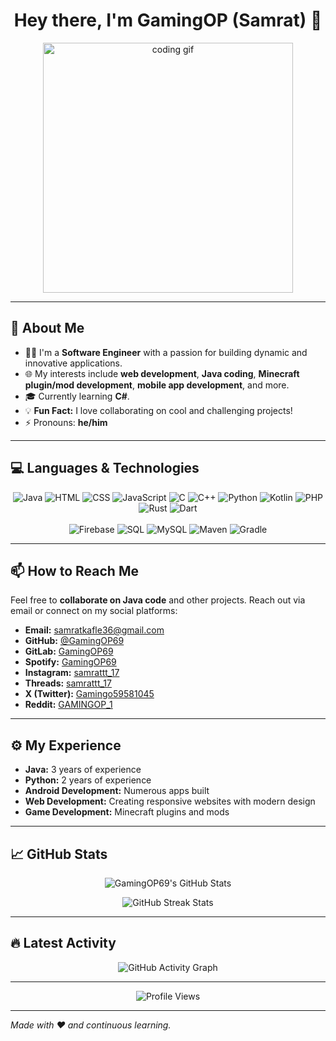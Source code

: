 <h1 align="center">Hey there, I'm GamingOP (Samrat) 👋</h1>
<p align="center">
  <img src="https://media.giphy.com/media/26tPoyDhjiJ2g7rEs/giphy.gif" alt="coding gif" width="400"/>
</p>

---

## 🚀 About Me

- 👨‍💻 I'm a **Software Engineer** with a passion for building dynamic and innovative applications.
- 🌐 My interests include **web development**, **Java coding**, **Minecraft plugin/mod development**, **mobile app development**, and more.
- 🎓 Currently learning **C#**.
- 💡 **Fun Fact:** I love collaborating on cool and challenging projects!
- ⚡ Pronouns: **he/him**

---

## 💻 Languages & Technologies

<div align="center">
  <img src="https://img.shields.io/badge/Java-%23ED8B00.svg?style=for-the-badge&logo=java&logoColor=white" alt="Java" />
  <img src="https://img.shields.io/badge/HTML-%23E34F26.svg?style=for-the-badge&logo=html5&logoColor=white" alt="HTML" />
  <img src="https://img.shields.io/badge/CSS-%231572B6.svg?style=for-the-badge&logo=css3&logoColor=white" alt="CSS" />
  <img src="https://img.shields.io/badge/JavaScript-%23F7DF1E.svg?style=for-the-badge&logo=javascript&logoColor=black" alt="JavaScript" />
  <img src="https://img.shields.io/badge/C-%2300599C.svg?style=for-the-badge&logo=c&logoColor=white" alt="C" />
  <img src="https://img.shields.io/badge/C++-%2300599C.svg?style=for-the-badge&logo=cplusplus&logoColor=white" alt="C++" />
  <img src="https://img.shields.io/badge/Python-%2314354C.svg?style=for-the-badge&logo=python&logoColor=white" alt="Python" />
  <img src="https://img.shields.io/badge/Kotlin-%230095D5.svg?style=for-the-badge&logo=kotlin&logoColor=white" alt="Kotlin" />
  <img src="https://img.shields.io/badge/PHP-%23777BB4.svg?style=for-the-badge&logo=php&logoColor=white" alt="PHP" />
  <img src="https://img.shields.io/badge/Rust-%23DEA584.svg?style=for-the-badge&logo=rust&logoColor=black" alt="Rust" />
  <img src="https://img.shields.io/badge/Dart-%230175C2.svg?style=for-the-badge&logo=dart&logoColor=white" alt="Dart" />
</div>

<br>

<div align="center">
  <img src="https://img.shields.io/badge/Firebase-FFCA28?style=for-the-badge&logo=firebase&logoColor=black" alt="Firebase" />
  <img src="https://img.shields.io/badge/SQL-4479A1?style=for-the-badge&logo=postgresql&logoColor=white" alt="SQL" />
  <img src="https://img.shields.io/badge/MySQL-4479A1?style=for-the-badge&logo=mysql&logoColor=white" alt="MySQL" />
  <img src="https://img.shields.io/badge/Maven-C71A36?style=for-the-badge&logo=apachemaven&logoColor=white" alt="Maven" />
  <img src="https://img.shields.io/badge/Gradle-02303A?style=for-the-badge&logo=gradle&logoColor=white" alt="Gradle" />
</div>

---

## 📫 How to Reach Me

Feel free to **collaborate on Java code** and other projects. Reach out via email or connect on my social platforms:

- **Email:** [samratkafle36@gmail.com](mailto:samratkafle36@gmail.com)
- **GitHub:** [@GamingOP69](https://github.com/GamingOP69)
- **GitLab:** [GamingOP69](https://gitlab.com/GamingOP69)
- **Spotify:** [GamingOP69](https://open.spotify.com/user/31chvbbkbusbpqoh4blwdmbyap4u?si=37e4a04f6c7a4578)
- **Instagram:** [samrattt_17](https://www.instagram.com/samrattt_17/)
- **Threads:** [samrattt_17](https://www.threads.net/@samrattt_17?xmt=AQGzfFTMctrs4bhw_0_9reQ0mo4Ptc57sPga-bK72wYLmsE)
- **X (Twitter):** [Gamingo59581045](https://x.com/Gamingo59581045)
- **Reddit:** [GAMINGOP_1](https://www.reddit.com/user/GAMINGOP_1/)

---

## ⚙️ My Experience

- **Java:** 3 years of experience
- **Python:** 2 years of experience
- **Android Development:** Numerous apps built
- **Web Development:** Creating responsive websites with modern design
- **Game Development:** Minecraft plugins and mods

---

## 📈 GitHub Stats

<p align="center">
  <img src="https://github-readme-stats.vercel.app/api?username=GamingOP69&show_icons=true&theme=radical" alt="GamingOP69's GitHub Stats" />
</p>

<p align="center">
  <img src="https://github-readme-streak-stats.herokuapp.com/?user=GamingOP69&theme=radical" alt="GitHub Streak Stats" />
</p>

---

## 🔥 Latest Activity

<p align="center">
  <img src="https://github-readme-activity-graph.vercel.app/graph?username=GamingOP69&theme=react-dark" alt="GitHub Activity Graph" />
</p>

---

<p align="center">
  <img src="https://komarev.com/ghpvc/?username=GamingOP69&style=flat-square&color=blue" alt="Profile Views" />
</p>

---

*Made with ❤️ and continuous learning.*

